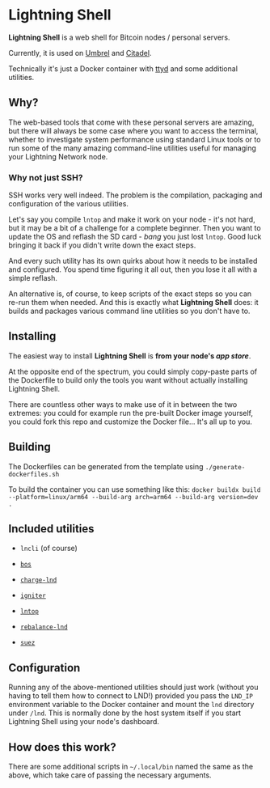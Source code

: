# Lightning Shell

**Lightning Shell** is a web shell for Bitcoin nodes / personal servers.

Currently, it is used on [Umbrel](https://getumbrel.com/) and [Citadel](https://runcitadel.space/).

Technically it's just a Docker container with [ttyd](https://github.com/tsl0922/ttyd) and some additional utilities.

## Why?

The web-based tools that come with these personal servers are amazing, but there will always be some case where you want to access the terminal, whether to investigate system performance using standard Linux tools or to run some of the many amazing command-line utilities useful for managing your Lightning Network node.

### Why not just SSH?

SSH works very well indeed. The problem is the compilation, packaging and configuration of the various utilities.

Let's say you compile `lntop` and make it work on your node - it's not hard, but it may be a bit of a challenge for a complete beginner. Then you want to update the OS and reflash the SD card - _bang_ you just lost `lntop`. Good luck bringing it back if you didn't write down the exact steps.

And every such utility has its own quirks about how it needs to be installed and configured. You spend time figuring it all out, then you lose it all with a simple reflash.

An alternative is, of course, to keep scripts of the exact steps so you can re-run them when needed. And this is exactly what **Lightning Shell** does: it builds and packages various command line utilities so you don't have to.

## Installing

The easiest way to install **Lightning Shell** is **from your node's *app store***.

At the opposite end of the spectrum, you could simply copy-paste parts of the Dockerfile to build only the tools you want without actually installing Lightning Shell.

There are countless other ways to make use of it in between the two extremes: you could for example run the pre-built Docker image yourself, you could fork this repo and customize the Docker file... It's all up to you.

## Building

The Dockerfiles can be generated from the template using `./generate-dockerfiles.sh`

To build the container you can use something like this:
`docker buildx build --platform=linux/arm64 --build-arg arch=arm64 --build-arg version=dev .`

## Included utilities

- `lncli` (of course)

- [`bos`](https://github.com/alexbosworth/balanceofsatoshis)
- [`charge-lnd`](https://github.com/accumulator/charge-lnd)
- [`igniter`](https://github.com/RooSoft/igniter)
- [`lntop`](https://github.com/edouardparis/lntop)
- [`rebalance-lnd`](https://github.com/C-Otto/rebalance-lnd)
- [`suez`](https://github.com/prusnak/suez)

## Configuration

Running any of the above-mentioned utilities should just work (without you having to tell them how to connect to LND!) provided you pass the `LND_IP` environment variable to the Docker container and mount the `lnd` directory under `/lnd`. This is normally done by the host system itself if you start Lightning Shell using your node's dashboard.

## How does this work?

There are some additional scripts in `~/.local/bin` named the same as the above, which take care of passing the necessary arguments.
